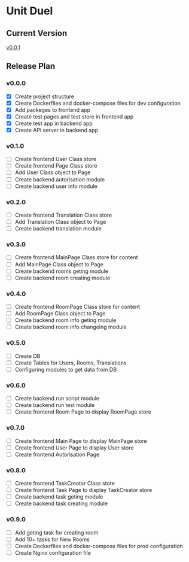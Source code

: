 # Unit Duel

## Current Version
[v0.0.1](#v000)

## Release Plan
### v0.0.0
 - [x] Create project structure
 - [x] Create Dockerfiles and docker-compose files for dev configuration
 - [x] Add packeges to frontend app
 - [x] Create test pages and test store in frontend app
 - [x] Create test app in backend app
 - [x] Create API server in backend app

### v0.1.0
 - [ ] Create frontend User Class store
 - [ ] Create frontend Page Class store
 - [ ] Add User Class object to Page
 - [ ] Create backend autorisation module
 - [ ] Create backend user info module

### v0.2.0
 - [ ] Create frontend Translation Class store
 - [ ] Add Translation Class object to Page
 - [ ] Create backend translation module
 
### v0.3.0
 - [ ] Create frontend MainPage Class store for content
 - [ ] Add MainPage Class object to Page
 - [ ] Create backend rooms geting module
 - [ ] Create backend room creating module

### v0.4.0
 - [ ] Create frontend RoomPage Class store for content
 - [ ] Add RoomPage Class object to Page
 - [ ] Create backend room info geting module
 - [ ] Create backend room info changeing module

### v0.5.0
 - [ ] Create DB
 - [ ] Create Tables for Users, Rooms, Translations
 - [ ] Configuring modules to get data from DB

### v0.6.0
 - [ ] Create backend run script module
 - [ ] Create backend run test module
 - [ ] Create frontend Room Page to display RoomPage store

### v0.7.0
 - [ ] Create frontend Main Page to display MainPage store
 - [ ] Create frontend User Page to display User store
 - [ ] Create frontend Autorisation Page

### v0.8.0
 - [ ] Create frontend TaskCreator Class store
 - [ ] Create frontend Task Page to display TaskCreator store
 - [ ] Create backend task geting module
 - [ ] Create backend task creating module

### v0.9.0
 - [ ] Add geting task for creating room
 - [ ] Add 10+ tasks for New Rooms
 - [ ] Create Dockerfiles and docker-compose files for prod configuration
 - [ ] Create Nginx configuration file
